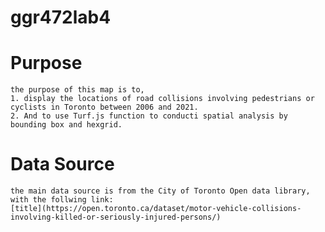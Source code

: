 # ggr472lab4
# Purpose
    the purpose of this map is to,
    1. display the locations of road collisions involving pedestrians or cyclists in Toronto between 2006 and 2021.
    2. And to use Turf.js function to conducti spatial analysis by bounding box and hexgrid.

# Data Source
    the main data source is from the City of Toronto Open data library, with the follwing link:
    [title](https://open.toronto.ca/dataset/motor-vehicle-collisions-involving-killed-or-seriously-injured-persons/)
